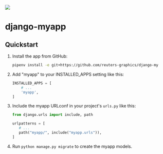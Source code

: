 ![](https://graphics.thomsonreuters.com/style-assets/images/logos/reuters-graphics-logo/svg/graphics-logo-color-dark.svg)

# django-myapp

## Quickstart

1. Install the app from GitHub:

   ```bash
   pipenv install -e git+https://github.com/reuters-graphics/django-myapp.git#egg=myapp
   ```

2. Add "myapp" to your INSTALLED_APPS setting like this:

   ```python
   INSTALLED_APPS = [
       # ...
       'myapp',
   ]
   ```

3. Include the myapp URLconf in your project's `urls.py` like this:

   ```python
   from django.urls import include, path

   urlpatterns = [
      # ...
      path("myapp/", include("myapp.urls")),
   ]
   ```

4. Run `python manage.py migrate` to create the myapp models.
